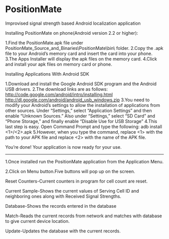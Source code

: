# PositionMate
Improvised signal strength based Android localization application

Installing PositionMate on phone(Android version 2.2 or higher):

1.Find the PositionMate.apk file under PositionMate_Source_and_Binaries\PositionMate\bin\ folder.
2.Copy the .apk file to your Android’s memory card and insert the card into your phone.
3.The Apps Installer will display the apk files on the memory card.
4.Click and install your apk files on memory card or phone.


Installing Applications With Android SDK
 
1.Download and install the Google Android SDK program and the Android USB drivers. 
2.The download links are as follows:
	http://code.google.com/android/intro/installing.html
	http://dl.google.com/android/android_usb_windows.zip
3.You need to modify your Android’s settings to allow the installation of applications from other sources. Under “Settings,” select “Application Settings” and then enable “Unknown Sources.” Also under “Settings,” select “SD Card” and “Phone Storage,” and finally enable “Disable Use for USB Storage”
4.This last step is easy. Open Command Prompt and type the following: adb install <1>/<2>.apk
5.However, when you type the command, replace <1> with the path to your APK file and replace <2> with the name of the APK file.

You’re done! Your application is now ready for your use.

***********************************************************************************************************************************
1.Once installed run the PositionMate application from the Application Menu.

2.Click on Menu button.Five buttons will pop up on the screen.

Reset Counters-Current counters in program for cell count are reset.

Current Sample-Shows the current values of Serving Cell ID 
	          and neighboring ones along with Received Signal Strengths.

Database-Shows the records entered in the database

Match-Reads the current records from network and matches with database
             to give current device location.	

Update-Updates the database with the current records.
